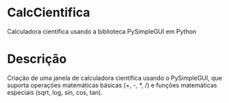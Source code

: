 # CalcCientifica
Calculadora científica usando a biblioteca PySimpleGUI em Python

# Descrição
Criação de uma janela de calculadora científica usando o PySimpleGUI, que suporta operações matemáticas básicas (+, -, *, /) e funções matemáticas especiais (sqrt, log, sin, cos, tan). 
